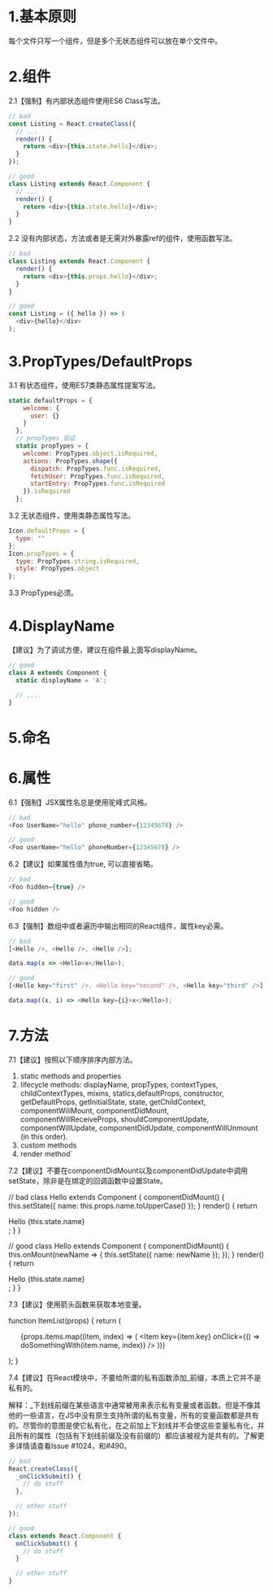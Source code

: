 # 1.基本原则

每个文件只写一个组件，但是多个无状态组件可以放在单个文件中。


# 2.组件

2.1【强制】有内部状态组件使用ES6 Class写法。
```js
// bad
const Listing = React.createClass({
  // ...
  render() {
    return <div>{this.state.hello}</div>;
  }
});

// good
class Listing extends React.Component {
  // ...
  render() {
    return <div>{this.state.hello}</div>;
  }
}
```
2.2 没有内部状态，方法或者是无需对外暴露ref的组件，使用函数写法。

```js
// bad
class Listing extends React.Component {
  render() {
    return <div>{this.props.hello}</div>;
  }
}

// good
const Listing = ({ hello }) => (
  <div>{hello}</div>
);
```
# 3.PropTypes/DefaultProps

3.1 有状态组件，使用ES7类静态属性提案写法。

```js
static defaultProps = {
    welcome: {
      user: {}
    }
  };
  // propTypes 验证
  static propTypes = {
    welcome: PropTypes.object.isRequired,
    actions: PropTypes.shape({
      dispatch: PropTypes.func.isRequired,
      fetchUser: PropTypes.func.isRequired,
      startEntry: PropTypes.func.isRequired
    }).isRequired
  };
```
3.2 无状态组件，使用类静态属性写法。
```js
Icon.defaultProps = {
  type: ""
};
Icon.propTypes = {
  type: PropTypes.string.isRequired,
  style: PropTypes.object
};
```
3.3 PropTypes必须。

# 4.DisplayName

【建议】为了调试方便，建议在组件最上面写displayName。
```js
// good
class A extends Component {
  static displayName = 'A';

  // ....
}
```

# 5.命名


# 6.属性

6.1【强制】JSX属性名总是使用驼峰式风格。

```js
// bad
<Foo UserName="hello" phone_number={12345678} />

// good
<Foo userName="hello" phoneNumber={12345678} />
```
6.2【建议】如果属性值为true, 可以直接省略。
```js
// bad
<Foo hidden={true} />

// good
<Foo hidden />
```
6.3【强制】数组中或者遍历中输出相同的React组件，属性key必需。

```js
// bad
[<Hello />, <Hello />, <Hello />];

data.map(x => <Hello>x</Hello>);

// good
[<Hello key="first" />, <Hello key="second" />, <Hello key="third" />];

data.map((x, i) => <Hello key={i}>x</Hello>);
```

# 7.方法

7.1【建议】按照以下顺序排序内部方法。

1. static methods and properties
2. lifecycle methods: displayName, propTypes, contextTypes, childContextTypes, mixins, statics,defaultProps, constructor, getDefaultProps, getInitialState, state, getChildContext, componentWillMount, componentDidMount, componentWillReceiveProps, shouldComponentUpdate, componentWillUpdate, componentDidUpdate, componentWillUnmount (in this order).
3. custom methods
4. render method`


7.2【建议】不要在componentDidMount以及componentDidUpdate中调用setState，除非是在绑定的回调函数中设置State。

// bad
class Hello extends Component {
  componentDidMount() {
    this.setState({
      name: this.props.name.toUpperCase()
    });
  }
  render() {
    return <div>Hello {this.state.name}</div>;
  }
}

// good
class Hello extends Component {
  componentDidMount() {
    this.onMount(newName => {
      this.setState({
        name: newName
      });
    });
  }
  render() {
    return <div>Hello {this.state.name}</div>;
  }
}

7.3【建议】使用箭头函数来获取本地变量。

function ItemList(props) {
  return (
    <ul>
      {props.items.map((item, index) => (
        <Item
          key={item.key}
          onClick={() => doSomethingWith(item.name, index)}
        />
      ))}
    </ul>
  );
}



7.4【建议】在React模块中，不要给所谓的私有函数添加_前缀，本质上它并不是私有的。

解释：_下划线前缀在某些语言中通常被用来表示私有变量或者函数。但是不像其他的一些语言，在JS中没有原生支持所谓的私有变量，所有的变量函数都是共有的。尽管你的意图是使它私有化，在之前加上下划线并不会使这些变量私有化，并且所有的属性（包括有下划线前缀及没有前缀的）都应该被视为是共有的。了解更多详情请查看Issue #1024，和#490。
```js
// bad
React.createClass({
  _onClickSubmit() {
    // do stuff
  },

  // other stuff
});

// good
class extends React.Component {
  onClickSubmit() {
    // do stuff
  }

  // other stuff
}
```

